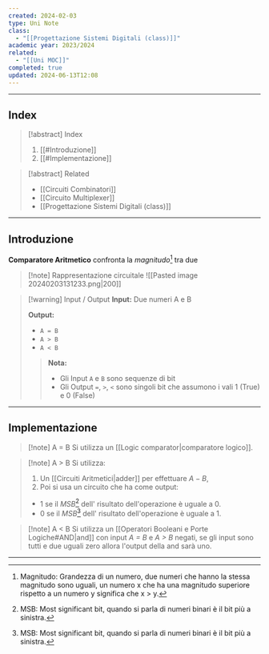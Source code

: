 ```yaml
---
created: 2024-02-03
type: Uni Note
class:
  - "[[Progettazione Sistemi Digitali (class)]]"
academic year: 2023/2024
related:
  - "[[Uni MOC]]"
completed: true
updated: 2024-06-13T12:08
---
```

---
## Index

>[!abstract] Index
>1. [[#Introduzione]]
>2. [[#Implementazione]]

>[!abstract] Related
>- [[Circuiti Combinatori]]
>- [[Circuito Multiplexer]]
>- [[Progettazione Sistemi Digitali (class)]]

---
## Introduzione

**Comparatore Aritmetico** confronta la *magnitudo*[^1] tra due 

>[!note] Rappresentazione circuitale
>![[Pasted image 20240203131233.png|200]]

>[!warning] Input / Output
>**Input:** Due numeri A e B
>
>**Output:**
>- `A = B`
>- `A > B`
>- `A < B`
>
>>**Nota:** 
>>- Gli Input `A` e `B` sono sequenze di bit
>>- Gli Output `=`, `>`, `<` sono singoli bit che assumono i vali 1 (True) e 0 (False) 

---
## Implementazione 

>[!note] A = B 
>Si utilizza un [[Logic comparator|comparatore logico]].

>[!note] A > B 
>Si utilizza: 
>1. Un [[Circuiti Aritmetici|adder]] per effettuare $A-B$, 
>2. Poi si usa un circuito che ha come output:
>	- 1 se il *MSB*[^2] dell' risultato dell'operazione è uguale a 0.
>	- 0 se il *MSB*[^2] dell' risultato dell'operazione è uguale a 1.

>[!note] A < B 
>Si utilizza un [[Operatori Booleani e Porte Logiche#AND|and]] con input *A = B* e *A > B* negati, se gli input sono tutti e due uguali zero allora l'output della and sarà uno.

---

[^1]: Magnitudo: Grandezza di un numero, due numeri che hanno la stessa magnitudo sono uguali, un numero x che ha una magnitudo superiore rispetto a un numero y significa che x > y.

[^2]: MSB: Most significant bit, quando si parla di numeri binari è il bit più a sinistra.